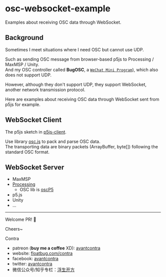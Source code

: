 # osc-websocket-example
Examples about receiving OSC data through WebSocket.



## Background
Sometimes I meet situations where I need OSC but cannot use UDP.  

Such as sending OSC message from browser-based p5js to Processing / MaxMSP / Unity.  
And my OSC controller called **BugOSC**, a [`WeChat Mini Program`](https://developers.weixin.qq.com/miniprogram/en/introduction/index.html?t=18110512)), which also does not support UDP.

However, although they don't support UDP, they support WebSocket, another network transmission protocol.

Here are examples about receiving OSC data through WebSocket sent from p5js for example.

## WebSocket Client

The p5js sketch in [p5js-client](https://github.com/avantcontra/osc-websocket-example/tree/master/p5js-client).

Use library [osc.js](https://github.com/colinbdclark/osc.js) to pack and parse OSC data.  
The transporting data are binary packets (ArrayBuffer, byte[]) following the standard OSC format.

## WebSocket Server

- MaxMSP
- [Processing](https://github.com/avantcontra/osc-websocket-example/tree/master/processing)
    - OSC lib is  [oscP5](http://www.sojamo.de/libraries/oscp5/)
- p5.js 
- Unity
- ...


----



Welcome PR! 👏


Cheers~

Contra

- patreon (**buy me a coffee** XD): [avantcontra](https://www.patreon.com/avantcontra)
- website: [floatbug.com/contra](https://www.floatbug.com/contra)
- facebook: [avantcontra](https://facebook.com/avantcontra)
- twitter: [avantcontra](https://twitter.com/avantcontra)
- 微信公众号/知乎专栏：[浮生开方](https://zhuanlan.zhihu.com/floatlab)
